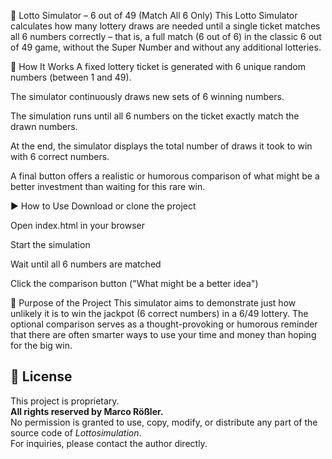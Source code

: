 🎲 Lotto Simulator – 6 out of 49 (Match All 6 Only)
This Lotto Simulator calculates how many lottery draws are needed until a single ticket matches all 6 numbers correctly – that is, a full match (6 out of 6) in the classic 6 out of 49 game, without the Super Number and without any additional lotteries.

🔧 How It Works
A fixed lottery ticket is generated with 6 unique random numbers (between 1 and 49).

The simulator continuously draws new sets of 6 winning numbers.

The simulation runs until all 6 numbers on the ticket exactly match the drawn numbers.

At the end, the simulator displays the total number of draws it took to win with 6 correct numbers.

A final button offers a realistic or humorous comparison of what might be a better investment than waiting for this rare win.

▶️ How to Use
Download or clone the project

Open index.html in your browser

Start the simulation

Wait until all 6 numbers are matched

Click the comparison button ("What might be a better idea")

🎯 Purpose of the Project
This simulator aims to demonstrate just how unlikely it is to win the jackpot (6 correct numbers) in a 6/49 lottery.
The optional comparison serves as a thought-provoking or humorous reminder that there are often smarter ways to use your time and money than hoping for the big win.

## 📄 License

This project is proprietary.  
**All rights reserved by Marco Rößler.**  
No permission is granted to use, copy, modify, or distribute any part of the source code of *Lottosimulation*.  
For inquiries, please contact the author directly.

